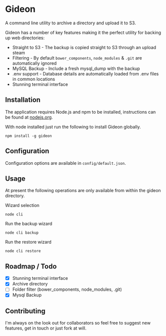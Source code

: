 # Gideon

A command line utility to archive a directory and upload it to S3.

Gideon has a number of key features making it the perfect utility for backing up web directories:

- Straight to S3 - The backup is copied straight to S3 through an upload steam
- Filtering - By default `bower_components`, `node_modules` & `.git` are automatically ignored
- MySQL Backup - Include a fresh mysql_dump with the backup
- .env support - Database details are automatically loaded from .env files in common locations
- Stunning terminal interface

## Installation

The application requires Node.js and npm to be installed, instructions can be found at [nodejs.org](http://nodejs.org/).

With node installed just run the following to install Gideon globally.

```
npm install -g gideon
```
## Configuration

Configuration options are available in `config/default.json`.

## Usage

At present the following operations are only available from within the gideon directory.

Wizard selection
```
node cli
```

Run the backup wizard
```
node cli backup
```

Run the restore wizard
```
node cli restore
```

## Roadmap / Todo

- [x] Stunning terminal interface
- [x] Archive directory
- [ ] Folder filter (bower_components, node_modules, .git)
- [x] Mysql Backup

## Contributing

I'm always on the look out for collaborators so feel free to suggest new features, get in touch or just fork at will.
